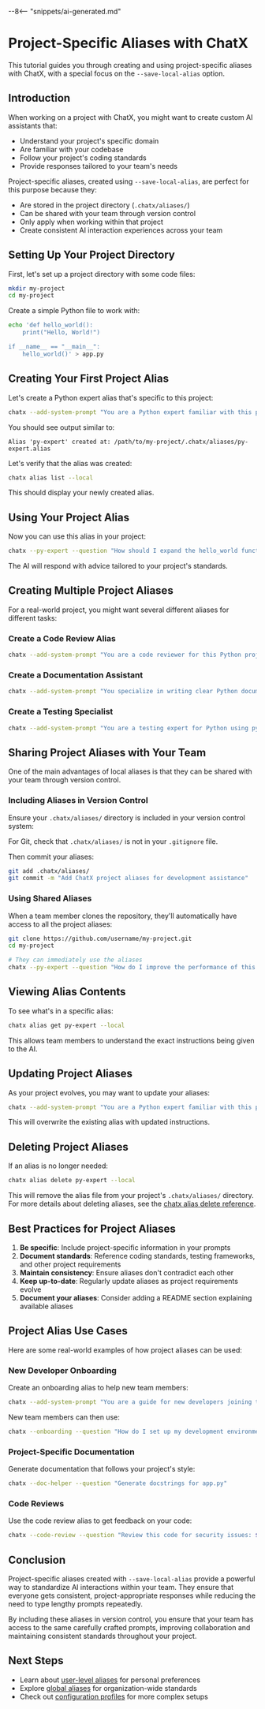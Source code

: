 --8<-- "snippets/ai-generated.md"

# Project-Specific Aliases with ChatX

This tutorial guides you through creating and using project-specific aliases with ChatX, with a special focus on the `--save-local-alias` option.

## Introduction

When working on a project with ChatX, you might want to create custom AI assistants that:

- Understand your project's specific domain
- Are familiar with your codebase
- Follow your project's coding standards
- Provide responses tailored to your team's needs

Project-specific aliases, created using `--save-local-alias`, are perfect for this purpose because they:

- Are stored in the project directory (`.chatx/aliases/`)
- Can be shared with your team through version control
- Only apply when working within that project
- Create consistent AI interaction experiences across your team

## Setting Up Your Project Directory

First, let's set up a project directory with some code files:

```bash
mkdir my-project
cd my-project
```

Create a simple Python file to work with:

```bash
echo 'def hello_world():
    print("Hello, World!")

if __name__ == "__main__":
    hello_world()' > app.py
```

## Creating Your First Project Alias

Let's create a Python expert alias that's specific to this project:

```bash
chatx --add-system-prompt "You are a Python expert familiar with this project. The project follows PEP 8 standards and uses pytest for testing." --save-local-alias py-expert
```

You should see output similar to:

```
Alias 'py-expert' created at: /path/to/my-project/.chatx/aliases/py-expert.alias
```

Let's verify that the alias was created:

```bash
chatx alias list --local
```

This should display your newly created alias.

## Using Your Project Alias

Now you can use this alias in your project:

```bash
chatx --py-expert --question "How should I expand the hello_world function to accept a name parameter?"
```

The AI will respond with advice tailored to your project's standards.

## Creating Multiple Project Aliases

For a real-world project, you might want several different aliases for different tasks:

### Create a Code Review Alias

```bash
chatx --add-system-prompt "You are a code reviewer for this Python project. Focus on PEP 8 compliance, security best practices, and test coverage. Be thorough but constructive in your feedback." --save-local-alias code-review
```

### Create a Documentation Assistant

```bash
chatx --add-system-prompt "You specialize in writing clear Python documentation. Generate docstrings that follow Google's Python Style Guide. For each function, explain parameters, return values, and include examples." --save-local-alias doc-helper
```

### Create a Testing Specialist

```bash
chatx --add-system-prompt "You are a testing expert for Python using pytest. Suggest comprehensive test cases that achieve high coverage. Consider edge cases and error conditions." --save-local-alias test-helper
```

## Sharing Project Aliases with Your Team

One of the main advantages of local aliases is that they can be shared with your team through version control.

### Including Aliases in Version Control

Ensure your `.chatx/aliases/` directory is included in your version control system:

For Git, check that `.chatx/aliases/` is not in your `.gitignore` file.

Then commit your aliases:

```bash
git add .chatx/aliases/
git commit -m "Add ChatX project aliases for development assistance"
```

### Using Shared Aliases

When a team member clones the repository, they'll automatically have access to all the project aliases:

```bash
git clone https://github.com/username/my-project.git
cd my-project

# They can immediately use the aliases
chatx --py-expert --question "How do I improve the performance of this code?"
```

## Viewing Alias Contents

To see what's in a specific alias:

```bash
chatx alias get py-expert --local
```

This allows team members to understand the exact instructions being given to the AI.

## Updating Project Aliases

As your project evolves, you may want to update your aliases:

```bash
chatx --add-system-prompt "You are a Python expert familiar with this project. The project follows PEP 8 standards, uses pytest for testing, and requires type hints using the typing module." --save-local-alias py-expert
```

This will overwrite the existing alias with updated instructions.

## Deleting Project Aliases

If an alias is no longer needed:

```bash
chatx alias delete py-expert --local
```

This will remove the alias file from your project's `.chatx/aliases/` directory. For more details about deleting aliases, see the [chatx alias delete reference](/reference/cli/alias/delete.md).

## Best Practices for Project Aliases

1. **Be specific**: Include project-specific information in your prompts
2. **Document standards**: Reference coding standards, testing frameworks, and other project requirements
3. **Maintain consistency**: Ensure aliases don't contradict each other
4. **Keep up-to-date**: Regularly update aliases as project requirements evolve
5. **Document your aliases**: Consider adding a README section explaining available aliases

## Project Alias Use Cases

Here are some real-world examples of how project aliases can be used:

### New Developer Onboarding

Create an onboarding alias to help new team members:

```bash
chatx --add-system-prompt "You are a guide for new developers joining this project. Explain the project structure, coding conventions, and development workflow clearly. Provide helpful examples and best practices." --save-local-alias onboarding
```

New team members can then use:

```bash
chatx --onboarding --question "How do I set up my development environment?"
```

### Project-Specific Documentation

Generate documentation that follows your project's style:

```bash
chatx --doc-helper --question "Generate docstrings for app.py"
```

### Code Reviews

Use the code review alias to get feedback on your code:

```bash
chatx --code-review --question "Review this code for security issues: $(cat auth.py)"
```

## Conclusion

Project-specific aliases created with `--save-local-alias` provide a powerful way to standardize AI interactions within your team. They ensure that everyone gets consistent, project-appropriate responses while reducing the need to type lengthy prompts repeatedly.

By including these aliases in version control, you ensure that your team has access to the same carefully crafted prompts, improving collaboration and maintaining consistent standards throughout your project.

## Next Steps

- Learn about [user-level aliases](/reference/cli/options/save-user-alias.md) for personal preferences
- Explore [global aliases](/reference/cli/options/save-global-alias.md) for organization-wide standards
- Check out [configuration profiles](/advanced/profiles.md) for more complex setups